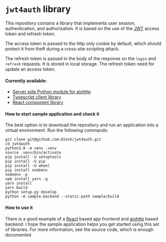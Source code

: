`jwt4auth` library
==================

This repository contains a library that implements user session, authentication, 
and authorization. It is based on the use of the [JWT] access token and refresh 
token.

The access token is passed to the http only cookie by default, which should 
protect it from theft during a cross-site scripting attack.

The refresh token is passed in the body of the response on the `login` and `refresh` 
requests. It is stored in local storage. The refresh token need for update an access 
token.

#### Currently available: 
* [Server side Python module for aiohttp]
* [Typescript client library]
* [React component library]


#### How to start sample application and check it
The best option is to download the repository and run an application into a virtual 
environment. Run the following commands:

    git clone git@github.com:Alesh/jwt4auth.git
    cd jwt4auth
    python3.8 -m venv .venv
    source .venv/bin/activate
    pip install -U setuptools
    pip install -U pip
    pip install -U wheel
    pip install nodeenv
    nodeenv -p
    npm install yarn -g
    yarn install
    yarn build
    python setup.py develop
    python -m sample.backend --static-path sample/build
    
#### How to use it
There is a good example of a [React] based app frontend and [aiohttp] based backend. 
I hope the sample application helps you get started using this set of libraries.
For more information, see the source code, which is enough documented

[JWT]: https://jwt.io/
[React]: https://https://reactjs.org/
[aiohttp]: https://docs.aiohttp.org/en/stable/

[Server side Python module for aiohttp]: https://pypi.org/project/jwt4auth/
[Typescript client library]: https://www.npmjs.com/package/@jwt4auth/general
[React component library]: https://www.npmjs.com/package/@jwt4auth/reactjs